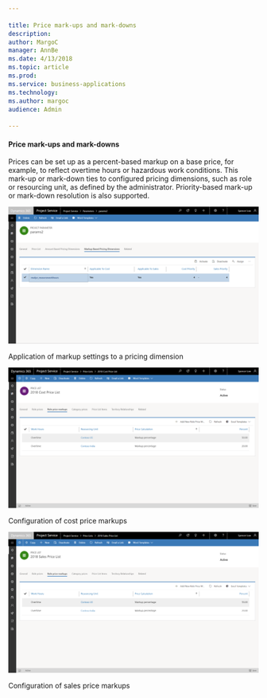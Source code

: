 ```yaml
---

title: Price mark-ups and mark-downs
description: 
author: MargoC
manager: AnnBe
ms.date: 4/13/2018
ms.topic: article
ms.prod: 
ms.service: business-applications
ms.technology: 
ms.author: margoc
audience: Admin

---
```

#### Price mark-ups and mark-downs 

Prices can be set up as a percent-based markup on a base price, for example, to
reflect overtime hours or hazardous work conditions. This mark-up or mark-down
ties to configured pricing dimensions, such as role or resourcing unit, as
defined by the administrator. Priority-based mark-up or mark-down resolution is
also supported.

![](media/price-mark-ups-and-mark-downs-1.png "")



Application of markup settings to a pricing dimension

![Screen showing role price markups](media/price-mark-ups-and-mark-downs-2.png "Screen showing role price markups")

Configuration of cost price markups

![Screen showing role price markups for sales](media/price-mark-ups-and-mark-downs-3.png "Screen showing role price markups for sales")

Configuration of sales price markups
